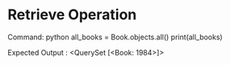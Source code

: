 # Retrieve Operation

Command:
python
all_books = Book.objects.all()
print(all_books)

Expected Output : <QuerySet [<Book: 1984>]>
